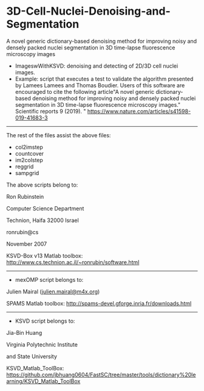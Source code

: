 # 3D-Cell-Nuclei-Denoising-and-Segmentation
A novel generic dictionary-based denoising method for improving noisy and densely packed nuclei segmentation in 3D time-lapse fluorescence microscopy images


- ImageswWithKSVD: denoising and detecting of 2D/3D cell nuclei images.
- Example: script that executes a test to validate the algorithm presented by Lamees Lamees and Thomas Boudier. 
Users of this software are encouraged to cite the following article"A novel generic dictionary-based denoising method for improving noisy and densely packed nuclei segmentation in 3D time-lapse fluorescence microscopy images." Scientific reports 9 (2019).
" https://www.nature.com/articles/s41598-019-41683-3


---

The rest of the files assist the above files:

- col2imstep
- countcover
- im2colstep
- reggrid
- sampgrid

The above scripts belong to:

Ron Rubinstein

Computer Science Department

Technion, Haifa 32000 Israel

ronrubin@cs

November 2007

KSVD-Box v13 Matlab toolbox: http://www.cs.technion.ac.il/~ronrubin/software.html

---

- mexOMP script belongs to:

Julien Mairal (julien.mairal@m4x.org)

SPAMS Matlab toolbox: http://spams-devel.gforge.inria.fr/downloads.html

---

- KSVD  script belongs to:

Jia-Bin Huang

Virginia Polytechnic Institute 

and State University

KSVD_Matlab_ToolBox: https://github.com/jbhuang0604/FastSC/tree/master/tools/dictionary%20learning/KSVD_Matlab_ToolBox
